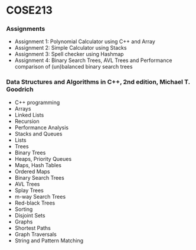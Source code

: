 # COSE213

### Assignments
* Assignment 1: Polynomial Calculator using C++ and Array
* Assignment 2: Simple Calculator using Stacks
* Assignment 3: Spell checker using Hashmap
* Assignment 4: Binary Search Trees, AVL Trees and Performance comparison of (un)balanced binary search trees

### Data Structures and Algorithms in C++, 2nd edition, Michael T. Goodrich
* C++ programming
* Arrays
* Linked Lists
* Recursion
* Performance Analysis
* Stacks and Queues
* Lists
* Trees
* Binary Trees
* Heaps, Priority Queues
* Maps, Hash Tables
* Ordered Maps
* Binary Search Trees
* AVL Trees
* Splay Trees
* m-way Search Trees
* Red-black Trees
* Sorting
* Disjoint Sets
* Graphs
* Shortest Paths
* Graph Traversals
* String and Pattern Matching
